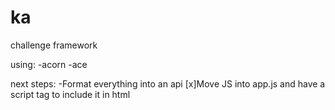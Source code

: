 # ka

challenge framework

using:
-acorn
-ace

next steps:
-Format everything into an api
[x]Move JS into app.js and have a script tag to include it in html

